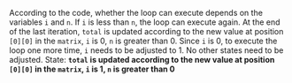 According to the code, whether the loop can execute depends on the variables `i` and `n`. If `i` is less than `n`, the loop can execute again. At the end of the last iteration, `total` is updated according to the new value at position `[0][0]` in the `matrix`, `i` is 0, `n` is greater than 0. Since `i` is 0, to execute the loop one more time, `i` needs to be adjusted to 1. No other states need to be adjusted.
State: **`total` is updated according to the new value at position `[0][0]` in the `matrix`, `i` is 1, `n` is greater than 0**
